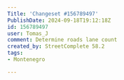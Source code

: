 ```yaml
---
Title: 'Changeset #156789497'
PublishDate: 2024-09-18T19:12:18Z
id: 156789497
user: Tomas_J
comment: Determine roads lane count
created_by: StreetComplete 58.2
tags:
- Montenegro

---
```


